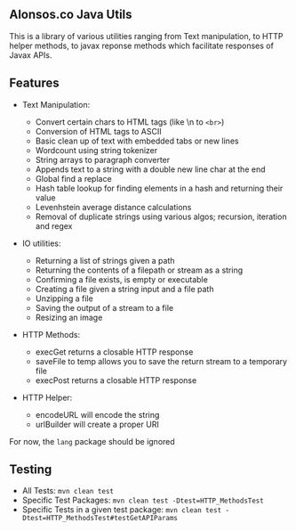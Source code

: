 ## Alonsos.co Java Utils
This is a library of various utilities ranging from Text manipulation, to HTTP helper methods, to  javax reponse methods which facilitate responses of Javax APIs. 

## Features
- Text Manipulation: 
   - Convert certain chars to HTML tags (like \n to `<br>`)
   - Conversion of HTML tags to ASCII
   - Basic clean up of text with embedded tabs or new lines
   - Wordcount using string tokenizer
   - String arrays to paragraph converter
   - Appends text to a string with a double new line char at the end
   - Global find a replace
   - Hash table lookup for finding elements in a hash and returning their value
   - Levenhstein average distance calculations
   - Removal of duplicate strings using various algos; recursion, iteration and regex
   
- IO utilities:
   - Returning a list of strings given a path
   - Returning the contents of a filepath or stream as a string
   - Confirming a file exists, is empty or executable
   - Creating a file given a string input and a file path
   - Unzipping a file
   - Saving the output of a stream to a file
   - Resizing an image
   
- HTTP Methods:
   - execGet returns a closable HTTP response
   - saveFile to temp allows you to save the return stream to a temporary file
   - execPost returns a closable HTTP response
   
- HTTP Helper:
   - encodeURL will encode the string
   - urlBuilder will create a proper URI 
   
For now, the `lang` package should be ignored

## Testing
* All Tests: `mvn clean test`
* Specific Test Packages: `mvn clean test -Dtest=HTTP_MethodsTest`
* Specific Tests in a given test package: `mvn clean test -Dtest=HTTP_MethodsTest#testGetAPIParams`
